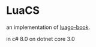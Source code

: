 # LuaCS

an implementation of [luago-book](https://github.com/zxh0/luago-book/blob/master/code/lua/ch02/hello_world.lua).

in c# 8.0 on dotnet core 3.0
